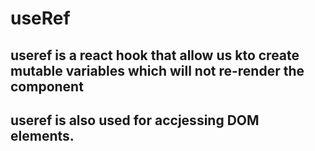 # useRef

## useref is a react hook that allow us kto create mutable variables which will not re-render the component

## useref is also used for accjessing DOM elements.
